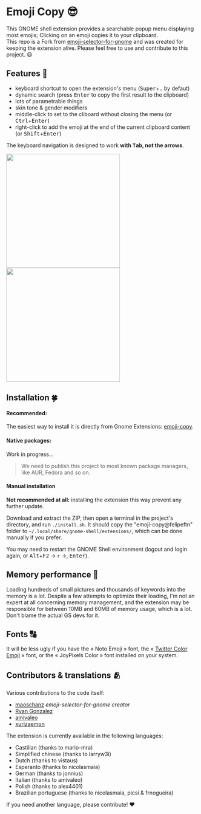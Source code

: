 # Emoji Copy 😎
This GNOME shell extension provides a searchable popup menu displaying most emojis; Clicking on an emoji copies it to your clipboard.<br>
This repo is a Fork from [emoji-selector-for-gnome](https://github.com/maoschanz/emoji-selector-for-gnome) and was created for keeping the extension alive.
Please feel free to use and contribute to this project. 😃

## Features 🚀

- keyboard shortcut to open the extension's menu (<kbd>Super</kbd>+<kbd>.</kbd> by defaut)
- dynamic search (press <kbd>Enter</kbd> to copy the first result to the clipboard)
- lots of parametrable things
- skin tone & gender modifiers
- middle-click to set to the cliboard without closing the menu (or <kbd>Ctrl</kbd>+<kbd>Enter</kbd>)
- right-click to add the emoji at the end of the current clipboard content (or <kbd>Shift</kbd>+<kbd>Enter</kbd>)

The keyboard navigation is designed to work **with <kbd>Tab</kbd>, not the arrows**.

<img src="https://user-images.githubusercontent.com/80127749/265275927-8aed39fc-8844-4763-827d-dfe84b7e98b1.png" width="300"><img src="https://github.com/FelipeFTN/emoji-copy/assets/80127749/4d3b438a-40e4-4b5e-aa0c-633992ff4b83.png" width="300">

## Installation 🍀

#### Recommended:

The easiest way to install it is directly from Gnome Extensions: [emoji-copy](https://extensions.gnome.org/extension/6242/emoji-copy/).<br>

#### Native packages:

Work in progress...
> We need to publish this project to most known package managers, like AUR, Fedora and so on.

<!-- - [`gnome-shell-extension-emoji-selector` (**Fedora**)](https://src.fedoraproject.org/rpms/gnome-shell-extension-emoji-selector) -->
<!-- - `gnome-shell-emoji-selector` (**nixOS**) -->
<!-- - [`gnome-shell-extension-emoji-selector-git` (**AUR**)](https://aur.archlinux.org/packages/gnome-shell-extension-emoji-selector-git/) -->
<!-- - ...<!-1- TODO à compléter -1-> -->

#### Manual installation

**Not recommended at all:** installing the extension this way prevent any
further update.

Download and extract the ZIP, then open a terminal in the project's directory,
and run `./install.sh`. It should copy the "emoji-copy@felipeftn"
folder to `~/.local/share/gnome-shell/extensions/`, which can be done manually
if you prefer.

You may need to restart the GNOME Shell environment (logout and login again, or
<kbd>Alt</kbd>+<kbd>F2</kbd> -> `r` ->, <kbd>Enter</kbd>).

## Memory performance 👾

Loading hundreds of small pictures and thousands of keywords into the memory is
a lot. Despite a few attempts to optimize their loading, I'm not an expert at
all concerning memory management, and the extension may be responsible for
between 10MB and 60MB of memory usage, which is a lot. Don't blame the actual GS
devs for it.

## Fonts 🔠

It will be less ugly if you have the « Noto Emoji » font, the
« [Twitter Color Emoji](https://github.com/eosrei/twemoji-color-font/releases) »
font, or the « JoyPixels Color » font installed on your system.

## Contributors & translations 🫂

Various contributions to the code itself:

- [maoschanz](https://github.com/maoschanz) _emoji-selector-for-gnome creator_
- [Ryan Gonzalez](https://github.com/kirbyfan64)
- [amivaleo](https://github.com/amivaleo)
- [xurizaemon](https://github.com/xurizaemon)

The extension is currently available in the following languages:

- Castillan (thanks to mario-mra)
- Simplified chinese (thanks to larryw3i)
- Dutch (thanks to vistaus)
- Esperanto (thanks to nicolasmaia)
- German (thanks to jonnius)
- Italian (thanks to amivaleo)
- Polish (thanks to alex4401)
- Brazilian portuguese (thanks to nicolasmaia, picsi & frnogueira)
<!-- TODO if no update from them, manually add their names to the .po files
          before the release -->

If you need another language, please contribute! ♥
